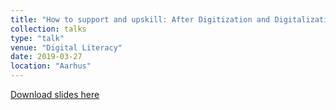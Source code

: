 ```yaml
---
title: "How to support and upskill: After Digitization and Digitalization come Digital Transformation"
collection: talks
type: "talk"
venue: "Digital Literacy"
date: 2019-03-27
location: "Aarhus"
---
```


[Download slides here](http://knielbo.github.io/files/kln_digital_lit.pdf)
